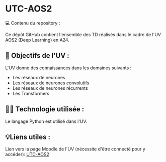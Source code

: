 # UTC-AOS2
💻︎ Contenu du repository :

Ce dépôt GitHub contient l'ensemble des TD réalisés dans le cadre de l'UV AOS2 (Deep Learning) en A24.

## 🎯 Objectifs de l'UV :

L'UV donne des connaissances dans les domaines suivants :
* Les réseaux de neurones
* Les réseaux de neurones convolutifs
* Les réseaux de neurones récurrents
* Les Transformers

## 🧑‍💻 Technologie utilisée :

Le langage Python est utilisé dans l'UV.

## 💡Liens utiles :

Lien vers la page Moodle de l'UV (nécessite d'être connecté pour y accéder): [UTC-AOS2](https://moodle.utc.fr/course/view.php?id=2287)